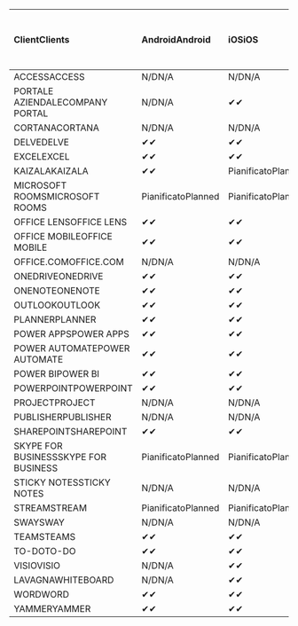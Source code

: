 <!-- This file is generated automatically. Changes made to this file will be overwritten.-->
|<span data-ttu-id="ad244-101">Client</span><span class="sxs-lookup"><span data-stu-id="ad244-101">Clients</span></span>|<span data-ttu-id="ad244-102">Android</span><span class="sxs-lookup"><span data-stu-id="ad244-102">Android</span></span>|<span data-ttu-id="ad244-103">iOS</span><span class="sxs-lookup"><span data-stu-id="ad244-103">iOS</span></span>|<span data-ttu-id="ad244-104">Mac</span><span class="sxs-lookup"><span data-stu-id="ad244-104">Mac</span></span>|<span data-ttu-id="ad244-105">Windows 10</span><span class="sxs-lookup"><span data-stu-id="ad244-105">Windows 10</span></span><br><span data-ttu-id="ad244-106">Desktop</span><span class="sxs-lookup"><span data-stu-id="ad244-106">Desktop</span></span>|<span data-ttu-id="ad244-107">Windows 10</span><span class="sxs-lookup"><span data-stu-id="ad244-107">Windows 10</span></span><br><span data-ttu-id="ad244-108">App moderne</span><span class="sxs-lookup"><span data-stu-id="ad244-108">Modern Apps</span></span>|
|:-|:-|:-|:-|:-|:-|
|<span data-ttu-id="ad244-109">ACCESS</span><span class="sxs-lookup"><span data-stu-id="ad244-109">ACCESS</span></span>|<span data-ttu-id="ad244-110">N/D</span><span class="sxs-lookup"><span data-stu-id="ad244-110">N/A</span></span>|<span data-ttu-id="ad244-111">N/D</span><span class="sxs-lookup"><span data-stu-id="ad244-111">N/A</span></span>|<span data-ttu-id="ad244-112">N/D</span><span class="sxs-lookup"><span data-stu-id="ad244-112">N/A</span></span>|<span data-ttu-id="ad244-113">✔</span><span class="sxs-lookup"><span data-stu-id="ad244-113">✔</span></span>|<span data-ttu-id="ad244-114">N/D</span><span class="sxs-lookup"><span data-stu-id="ad244-114">N/A</span></span>|
|<span data-ttu-id="ad244-115">PORTALE AZIENDALE</span><span class="sxs-lookup"><span data-stu-id="ad244-115">COMPANY PORTAL</span></span>|<span data-ttu-id="ad244-116">N/D</span><span class="sxs-lookup"><span data-stu-id="ad244-116">N/A</span></span>|<span data-ttu-id="ad244-117">✔</span><span class="sxs-lookup"><span data-stu-id="ad244-117">✔</span></span>|<span data-ttu-id="ad244-118">Pianificato</span><span class="sxs-lookup"><span data-stu-id="ad244-118">Planned</span></span>|<span data-ttu-id="ad244-119">N/D</span><span class="sxs-lookup"><span data-stu-id="ad244-119">N/A</span></span>|<span data-ttu-id="ad244-120">✔</span><span class="sxs-lookup"><span data-stu-id="ad244-120">✔</span></span>|
|<span data-ttu-id="ad244-121">CORTANA</span><span class="sxs-lookup"><span data-stu-id="ad244-121">CORTANA</span></span>|<span data-ttu-id="ad244-122">N/D</span><span class="sxs-lookup"><span data-stu-id="ad244-122">N/A</span></span>|<span data-ttu-id="ad244-123">N/D</span><span class="sxs-lookup"><span data-stu-id="ad244-123">N/A</span></span>|<span data-ttu-id="ad244-124">N/D</span><span class="sxs-lookup"><span data-stu-id="ad244-124">N/A</span></span>|<span data-ttu-id="ad244-125">N/D</span><span class="sxs-lookup"><span data-stu-id="ad244-125">N/A</span></span>|<span data-ttu-id="ad244-126">✔</span><span class="sxs-lookup"><span data-stu-id="ad244-126">✔</span></span>|
|<span data-ttu-id="ad244-127">DELVE</span><span class="sxs-lookup"><span data-stu-id="ad244-127">DELVE</span></span>|<span data-ttu-id="ad244-128">✔</span><span class="sxs-lookup"><span data-stu-id="ad244-128">✔</span></span>|<span data-ttu-id="ad244-129">✔</span><span class="sxs-lookup"><span data-stu-id="ad244-129">✔</span></span>|<span data-ttu-id="ad244-130">N/D</span><span class="sxs-lookup"><span data-stu-id="ad244-130">N/A</span></span>|<span data-ttu-id="ad244-131">N/D</span><span class="sxs-lookup"><span data-stu-id="ad244-131">N/A</span></span>|<span data-ttu-id="ad244-132">N/D</span><span class="sxs-lookup"><span data-stu-id="ad244-132">N/A</span></span>|
|<span data-ttu-id="ad244-133">EXCEL</span><span class="sxs-lookup"><span data-stu-id="ad244-133">EXCEL</span></span>|<span data-ttu-id="ad244-134">✔</span><span class="sxs-lookup"><span data-stu-id="ad244-134">✔</span></span>|<span data-ttu-id="ad244-135">✔</span><span class="sxs-lookup"><span data-stu-id="ad244-135">✔</span></span>|<span data-ttu-id="ad244-136">✔</span><span class="sxs-lookup"><span data-stu-id="ad244-136">✔</span></span>|<span data-ttu-id="ad244-137">✔</span><span class="sxs-lookup"><span data-stu-id="ad244-137">✔</span></span>|<span data-ttu-id="ad244-138">✔</span><span class="sxs-lookup"><span data-stu-id="ad244-138">✔</span></span>|
|<span data-ttu-id="ad244-139">KAIZALA</span><span class="sxs-lookup"><span data-stu-id="ad244-139">KAIZALA</span></span>|<span data-ttu-id="ad244-140">✔</span><span class="sxs-lookup"><span data-stu-id="ad244-140">✔</span></span>|<span data-ttu-id="ad244-141">Pianificato</span><span class="sxs-lookup"><span data-stu-id="ad244-141">Planned</span></span>|<span data-ttu-id="ad244-142">N/D</span><span class="sxs-lookup"><span data-stu-id="ad244-142">N/A</span></span>|<span data-ttu-id="ad244-143">N/D</span><span class="sxs-lookup"><span data-stu-id="ad244-143">N/A</span></span>|<span data-ttu-id="ad244-144">N/D</span><span class="sxs-lookup"><span data-stu-id="ad244-144">N/A</span></span>|
|<span data-ttu-id="ad244-145">MICROSOFT ROOMS</span><span class="sxs-lookup"><span data-stu-id="ad244-145">MICROSOFT ROOMS</span></span>|<span data-ttu-id="ad244-146">Pianificato</span><span class="sxs-lookup"><span data-stu-id="ad244-146">Planned</span></span>|<span data-ttu-id="ad244-147">Pianificato</span><span class="sxs-lookup"><span data-stu-id="ad244-147">Planned</span></span>|<span data-ttu-id="ad244-148">N/D</span><span class="sxs-lookup"><span data-stu-id="ad244-148">N/A</span></span>|<span data-ttu-id="ad244-149">N/D</span><span class="sxs-lookup"><span data-stu-id="ad244-149">N/A</span></span>|<span data-ttu-id="ad244-150">N/D</span><span class="sxs-lookup"><span data-stu-id="ad244-150">N/A</span></span>|
|<span data-ttu-id="ad244-151">OFFICE LENS</span><span class="sxs-lookup"><span data-stu-id="ad244-151">OFFICE LENS</span></span>|<span data-ttu-id="ad244-152">✔</span><span class="sxs-lookup"><span data-stu-id="ad244-152">✔</span></span>|<span data-ttu-id="ad244-153">✔</span><span class="sxs-lookup"><span data-stu-id="ad244-153">✔</span></span>|<span data-ttu-id="ad244-154">N/D</span><span class="sxs-lookup"><span data-stu-id="ad244-154">N/A</span></span>|<span data-ttu-id="ad244-155">N/D</span><span class="sxs-lookup"><span data-stu-id="ad244-155">N/A</span></span>|<span data-ttu-id="ad244-156">N/D</span><span class="sxs-lookup"><span data-stu-id="ad244-156">N/A</span></span>|
|<span data-ttu-id="ad244-157">OFFICE MOBILE</span><span class="sxs-lookup"><span data-stu-id="ad244-157">OFFICE MOBILE</span></span>|<span data-ttu-id="ad244-158">✔</span><span class="sxs-lookup"><span data-stu-id="ad244-158">✔</span></span>|<span data-ttu-id="ad244-159">✔</span><span class="sxs-lookup"><span data-stu-id="ad244-159">✔</span></span>|<span data-ttu-id="ad244-160">N/D</span><span class="sxs-lookup"><span data-stu-id="ad244-160">N/A</span></span>|<span data-ttu-id="ad244-161">N/D</span><span class="sxs-lookup"><span data-stu-id="ad244-161">N/A</span></span>|<span data-ttu-id="ad244-162">N/D</span><span class="sxs-lookup"><span data-stu-id="ad244-162">N/A</span></span>|
|<span data-ttu-id="ad244-163">OFFICE.COM</span><span class="sxs-lookup"><span data-stu-id="ad244-163">OFFICE.COM</span></span>|<span data-ttu-id="ad244-164">N/D</span><span class="sxs-lookup"><span data-stu-id="ad244-164">N/A</span></span>|<span data-ttu-id="ad244-165">N/D</span><span class="sxs-lookup"><span data-stu-id="ad244-165">N/A</span></span>|<span data-ttu-id="ad244-166">N/D</span><span class="sxs-lookup"><span data-stu-id="ad244-166">N/A</span></span>|<span data-ttu-id="ad244-167">N/D</span><span class="sxs-lookup"><span data-stu-id="ad244-167">N/A</span></span>|<span data-ttu-id="ad244-168">✔</span><span class="sxs-lookup"><span data-stu-id="ad244-168">✔</span></span>|
|<span data-ttu-id="ad244-169">ONEDRIVE</span><span class="sxs-lookup"><span data-stu-id="ad244-169">ONEDRIVE</span></span>|<span data-ttu-id="ad244-170">✔</span><span class="sxs-lookup"><span data-stu-id="ad244-170">✔</span></span>|<span data-ttu-id="ad244-171">✔</span><span class="sxs-lookup"><span data-stu-id="ad244-171">✔</span></span>|<span data-ttu-id="ad244-172">Pianificato</span><span class="sxs-lookup"><span data-stu-id="ad244-172">Planned</span></span>|<span data-ttu-id="ad244-173">✔</span><span class="sxs-lookup"><span data-stu-id="ad244-173">✔</span></span>|<span data-ttu-id="ad244-174">✔</span><span class="sxs-lookup"><span data-stu-id="ad244-174">✔</span></span>|
|<span data-ttu-id="ad244-175">ONENOTE</span><span class="sxs-lookup"><span data-stu-id="ad244-175">ONENOTE</span></span>|<span data-ttu-id="ad244-176">✔</span><span class="sxs-lookup"><span data-stu-id="ad244-176">✔</span></span>|<span data-ttu-id="ad244-177">✔</span><span class="sxs-lookup"><span data-stu-id="ad244-177">✔</span></span>|<span data-ttu-id="ad244-178">✔</span><span class="sxs-lookup"><span data-stu-id="ad244-178">✔</span></span>|<span data-ttu-id="ad244-179">Pianificato</span><span class="sxs-lookup"><span data-stu-id="ad244-179">Planned</span></span>|<span data-ttu-id="ad244-180">✔</span><span class="sxs-lookup"><span data-stu-id="ad244-180">✔</span></span>|
|<span data-ttu-id="ad244-181">OUTLOOK</span><span class="sxs-lookup"><span data-stu-id="ad244-181">OUTLOOK</span></span>|<span data-ttu-id="ad244-182">✔</span><span class="sxs-lookup"><span data-stu-id="ad244-182">✔</span></span>|<span data-ttu-id="ad244-183">✔</span><span class="sxs-lookup"><span data-stu-id="ad244-183">✔</span></span>|<span data-ttu-id="ad244-184">Pianificato</span><span class="sxs-lookup"><span data-stu-id="ad244-184">Planned</span></span>|<span data-ttu-id="ad244-185">✔</span><span class="sxs-lookup"><span data-stu-id="ad244-185">✔</span></span>|<span data-ttu-id="ad244-186">✔</span><span class="sxs-lookup"><span data-stu-id="ad244-186">✔</span></span>|
|<span data-ttu-id="ad244-187">PLANNER</span><span class="sxs-lookup"><span data-stu-id="ad244-187">PLANNER</span></span>|<span data-ttu-id="ad244-188">✔</span><span class="sxs-lookup"><span data-stu-id="ad244-188">✔</span></span>|<span data-ttu-id="ad244-189">✔</span><span class="sxs-lookup"><span data-stu-id="ad244-189">✔</span></span>|<span data-ttu-id="ad244-190">N/D</span><span class="sxs-lookup"><span data-stu-id="ad244-190">N/A</span></span>|<span data-ttu-id="ad244-191">N/D</span><span class="sxs-lookup"><span data-stu-id="ad244-191">N/A</span></span>|<span data-ttu-id="ad244-192">N/D</span><span class="sxs-lookup"><span data-stu-id="ad244-192">N/A</span></span>|
|<span data-ttu-id="ad244-193">POWER APPS</span><span class="sxs-lookup"><span data-stu-id="ad244-193">POWER APPS</span></span>|<span data-ttu-id="ad244-194">✔</span><span class="sxs-lookup"><span data-stu-id="ad244-194">✔</span></span>|<span data-ttu-id="ad244-195">✔</span><span class="sxs-lookup"><span data-stu-id="ad244-195">✔</span></span>|<span data-ttu-id="ad244-196">N/D</span><span class="sxs-lookup"><span data-stu-id="ad244-196">N/A</span></span>|<span data-ttu-id="ad244-197">N/D</span><span class="sxs-lookup"><span data-stu-id="ad244-197">N/A</span></span>|<span data-ttu-id="ad244-198">Pianificato</span><span class="sxs-lookup"><span data-stu-id="ad244-198">Planned</span></span>|
|<span data-ttu-id="ad244-199">POWER AUTOMATE</span><span class="sxs-lookup"><span data-stu-id="ad244-199">POWER AUTOMATE</span></span>|<span data-ttu-id="ad244-200">✔</span><span class="sxs-lookup"><span data-stu-id="ad244-200">✔</span></span>|<span data-ttu-id="ad244-201">✔</span><span class="sxs-lookup"><span data-stu-id="ad244-201">✔</span></span>|<span data-ttu-id="ad244-202">N/D</span><span class="sxs-lookup"><span data-stu-id="ad244-202">N/A</span></span>|<span data-ttu-id="ad244-203">N/D</span><span class="sxs-lookup"><span data-stu-id="ad244-203">N/A</span></span>|<span data-ttu-id="ad244-204">N/D</span><span class="sxs-lookup"><span data-stu-id="ad244-204">N/A</span></span>|
|<span data-ttu-id="ad244-205">POWER BI</span><span class="sxs-lookup"><span data-stu-id="ad244-205">POWER BI</span></span>|<span data-ttu-id="ad244-206">✔</span><span class="sxs-lookup"><span data-stu-id="ad244-206">✔</span></span>|<span data-ttu-id="ad244-207">✔</span><span class="sxs-lookup"><span data-stu-id="ad244-207">✔</span></span>|<span data-ttu-id="ad244-208">N/D</span><span class="sxs-lookup"><span data-stu-id="ad244-208">N/A</span></span>|<span data-ttu-id="ad244-209">Pianificato</span><span class="sxs-lookup"><span data-stu-id="ad244-209">Planned</span></span>|<span data-ttu-id="ad244-210">✔</span><span class="sxs-lookup"><span data-stu-id="ad244-210">✔</span></span>|
|<span data-ttu-id="ad244-211">POWERPOINT</span><span class="sxs-lookup"><span data-stu-id="ad244-211">POWERPOINT</span></span>|<span data-ttu-id="ad244-212">✔</span><span class="sxs-lookup"><span data-stu-id="ad244-212">✔</span></span>|<span data-ttu-id="ad244-213">✔</span><span class="sxs-lookup"><span data-stu-id="ad244-213">✔</span></span>|<span data-ttu-id="ad244-214">✔</span><span class="sxs-lookup"><span data-stu-id="ad244-214">✔</span></span>|<span data-ttu-id="ad244-215">✔</span><span class="sxs-lookup"><span data-stu-id="ad244-215">✔</span></span>|<span data-ttu-id="ad244-216">✔</span><span class="sxs-lookup"><span data-stu-id="ad244-216">✔</span></span>|
|<span data-ttu-id="ad244-217">PROJECT</span><span class="sxs-lookup"><span data-stu-id="ad244-217">PROJECT</span></span>|<span data-ttu-id="ad244-218">N/D</span><span class="sxs-lookup"><span data-stu-id="ad244-218">N/A</span></span>|<span data-ttu-id="ad244-219">N/D</span><span class="sxs-lookup"><span data-stu-id="ad244-219">N/A</span></span>|<span data-ttu-id="ad244-220">N/D</span><span class="sxs-lookup"><span data-stu-id="ad244-220">N/A</span></span>|<span data-ttu-id="ad244-221">✔</span><span class="sxs-lookup"><span data-stu-id="ad244-221">✔</span></span>|<span data-ttu-id="ad244-222">N/D</span><span class="sxs-lookup"><span data-stu-id="ad244-222">N/A</span></span>|
|<span data-ttu-id="ad244-223">PUBLISHER</span><span class="sxs-lookup"><span data-stu-id="ad244-223">PUBLISHER</span></span>|<span data-ttu-id="ad244-224">N/D</span><span class="sxs-lookup"><span data-stu-id="ad244-224">N/A</span></span>|<span data-ttu-id="ad244-225">N/D</span><span class="sxs-lookup"><span data-stu-id="ad244-225">N/A</span></span>|<span data-ttu-id="ad244-226">N/D</span><span class="sxs-lookup"><span data-stu-id="ad244-226">N/A</span></span>|<span data-ttu-id="ad244-227">✔</span><span class="sxs-lookup"><span data-stu-id="ad244-227">✔</span></span>|<span data-ttu-id="ad244-228">N/D</span><span class="sxs-lookup"><span data-stu-id="ad244-228">N/A</span></span>|
|<span data-ttu-id="ad244-229">SHAREPOINT</span><span class="sxs-lookup"><span data-stu-id="ad244-229">SHAREPOINT</span></span>|<span data-ttu-id="ad244-230">✔</span><span class="sxs-lookup"><span data-stu-id="ad244-230">✔</span></span>|<span data-ttu-id="ad244-231">✔</span><span class="sxs-lookup"><span data-stu-id="ad244-231">✔</span></span>|<span data-ttu-id="ad244-232">N/D</span><span class="sxs-lookup"><span data-stu-id="ad244-232">N/A</span></span>|<span data-ttu-id="ad244-233">N/D</span><span class="sxs-lookup"><span data-stu-id="ad244-233">N/A</span></span>|<span data-ttu-id="ad244-234">N/D</span><span class="sxs-lookup"><span data-stu-id="ad244-234">N/A</span></span>|
|<span data-ttu-id="ad244-235">SKYPE FOR BUSINESS</span><span class="sxs-lookup"><span data-stu-id="ad244-235">SKYPE FOR BUSINESS</span></span>|<span data-ttu-id="ad244-236">Pianificato</span><span class="sxs-lookup"><span data-stu-id="ad244-236">Planned</span></span>|<span data-ttu-id="ad244-237">Pianificato</span><span class="sxs-lookup"><span data-stu-id="ad244-237">Planned</span></span>|<span data-ttu-id="ad244-238">N/D</span><span class="sxs-lookup"><span data-stu-id="ad244-238">N/A</span></span>|<span data-ttu-id="ad244-239">N/D</span><span class="sxs-lookup"><span data-stu-id="ad244-239">N/A</span></span>|<span data-ttu-id="ad244-240">N/D</span><span class="sxs-lookup"><span data-stu-id="ad244-240">N/A</span></span>|
|<span data-ttu-id="ad244-241">STICKY NOTES</span><span class="sxs-lookup"><span data-stu-id="ad244-241">STICKY NOTES</span></span>|<span data-ttu-id="ad244-242">N/D</span><span class="sxs-lookup"><span data-stu-id="ad244-242">N/A</span></span>|<span data-ttu-id="ad244-243">N/D</span><span class="sxs-lookup"><span data-stu-id="ad244-243">N/A</span></span>|<span data-ttu-id="ad244-244">N/D</span><span class="sxs-lookup"><span data-stu-id="ad244-244">N/A</span></span>|<span data-ttu-id="ad244-245">N/D</span><span class="sxs-lookup"><span data-stu-id="ad244-245">N/A</span></span>|<span data-ttu-id="ad244-246">✔</span><span class="sxs-lookup"><span data-stu-id="ad244-246">✔</span></span>|
|<span data-ttu-id="ad244-247">STREAM</span><span class="sxs-lookup"><span data-stu-id="ad244-247">STREAM</span></span>|<span data-ttu-id="ad244-248">Pianificato</span><span class="sxs-lookup"><span data-stu-id="ad244-248">Planned</span></span>|<span data-ttu-id="ad244-249">Pianificato</span><span class="sxs-lookup"><span data-stu-id="ad244-249">Planned</span></span>|<span data-ttu-id="ad244-250">N/D</span><span class="sxs-lookup"><span data-stu-id="ad244-250">N/A</span></span>|<span data-ttu-id="ad244-251">N/D</span><span class="sxs-lookup"><span data-stu-id="ad244-251">N/A</span></span>|<span data-ttu-id="ad244-252">N/D</span><span class="sxs-lookup"><span data-stu-id="ad244-252">N/A</span></span>|
|<span data-ttu-id="ad244-253">SWAY</span><span class="sxs-lookup"><span data-stu-id="ad244-253">SWAY</span></span>|<span data-ttu-id="ad244-254">N/D</span><span class="sxs-lookup"><span data-stu-id="ad244-254">N/A</span></span>|<span data-ttu-id="ad244-255">N/D</span><span class="sxs-lookup"><span data-stu-id="ad244-255">N/A</span></span>|<span data-ttu-id="ad244-256">N/D</span><span class="sxs-lookup"><span data-stu-id="ad244-256">N/A</span></span>|<span data-ttu-id="ad244-257">N/D</span><span class="sxs-lookup"><span data-stu-id="ad244-257">N/A</span></span>|<span data-ttu-id="ad244-258">✔</span><span class="sxs-lookup"><span data-stu-id="ad244-258">✔</span></span>|
|<span data-ttu-id="ad244-259">TEAMS</span><span class="sxs-lookup"><span data-stu-id="ad244-259">TEAMS</span></span>|<span data-ttu-id="ad244-260">✔</span><span class="sxs-lookup"><span data-stu-id="ad244-260">✔</span></span>|<span data-ttu-id="ad244-261">✔</span><span class="sxs-lookup"><span data-stu-id="ad244-261">✔</span></span>|<span data-ttu-id="ad244-262">Pianificato</span><span class="sxs-lookup"><span data-stu-id="ad244-262">Planned</span></span>|<span data-ttu-id="ad244-263">✔</span><span class="sxs-lookup"><span data-stu-id="ad244-263">✔</span></span>|<span data-ttu-id="ad244-264">N/D</span><span class="sxs-lookup"><span data-stu-id="ad244-264">N/A</span></span>|
|<span data-ttu-id="ad244-265">TO-DO</span><span class="sxs-lookup"><span data-stu-id="ad244-265">TO-DO</span></span>|<span data-ttu-id="ad244-266">✔</span><span class="sxs-lookup"><span data-stu-id="ad244-266">✔</span></span>|<span data-ttu-id="ad244-267">✔</span><span class="sxs-lookup"><span data-stu-id="ad244-267">✔</span></span>|<span data-ttu-id="ad244-268">N/D</span><span class="sxs-lookup"><span data-stu-id="ad244-268">N/A</span></span>|<span data-ttu-id="ad244-269">N/D</span><span class="sxs-lookup"><span data-stu-id="ad244-269">N/A</span></span>|<span data-ttu-id="ad244-270">✔</span><span class="sxs-lookup"><span data-stu-id="ad244-270">✔</span></span>|
|<span data-ttu-id="ad244-271">VISIO</span><span class="sxs-lookup"><span data-stu-id="ad244-271">VISIO</span></span>|<span data-ttu-id="ad244-272">N/D</span><span class="sxs-lookup"><span data-stu-id="ad244-272">N/A</span></span>|<span data-ttu-id="ad244-273">✔</span><span class="sxs-lookup"><span data-stu-id="ad244-273">✔</span></span>|<span data-ttu-id="ad244-274">N/D</span><span class="sxs-lookup"><span data-stu-id="ad244-274">N/A</span></span>|<span data-ttu-id="ad244-275">✔</span><span class="sxs-lookup"><span data-stu-id="ad244-275">✔</span></span>|<span data-ttu-id="ad244-276">N/D</span><span class="sxs-lookup"><span data-stu-id="ad244-276">N/A</span></span>|
|<span data-ttu-id="ad244-277">LAVAGNA</span><span class="sxs-lookup"><span data-stu-id="ad244-277">WHITEBOARD</span></span>|<span data-ttu-id="ad244-278">N/D</span><span class="sxs-lookup"><span data-stu-id="ad244-278">N/A</span></span>|<span data-ttu-id="ad244-279">✔</span><span class="sxs-lookup"><span data-stu-id="ad244-279">✔</span></span>|<span data-ttu-id="ad244-280">N/D</span><span class="sxs-lookup"><span data-stu-id="ad244-280">N/A</span></span>|<span data-ttu-id="ad244-281">N/D</span><span class="sxs-lookup"><span data-stu-id="ad244-281">N/A</span></span>|<span data-ttu-id="ad244-282">✔</span><span class="sxs-lookup"><span data-stu-id="ad244-282">✔</span></span>|
|<span data-ttu-id="ad244-283">WORD</span><span class="sxs-lookup"><span data-stu-id="ad244-283">WORD</span></span>|<span data-ttu-id="ad244-284">✔</span><span class="sxs-lookup"><span data-stu-id="ad244-284">✔</span></span>|<span data-ttu-id="ad244-285">✔</span><span class="sxs-lookup"><span data-stu-id="ad244-285">✔</span></span>|<span data-ttu-id="ad244-286">✔</span><span class="sxs-lookup"><span data-stu-id="ad244-286">✔</span></span>|<span data-ttu-id="ad244-287">✔</span><span class="sxs-lookup"><span data-stu-id="ad244-287">✔</span></span>|<span data-ttu-id="ad244-288">✔</span><span class="sxs-lookup"><span data-stu-id="ad244-288">✔</span></span>|
|<span data-ttu-id="ad244-289">YAMMER</span><span class="sxs-lookup"><span data-stu-id="ad244-289">YAMMER</span></span>|<span data-ttu-id="ad244-290">✔</span><span class="sxs-lookup"><span data-stu-id="ad244-290">✔</span></span>|<span data-ttu-id="ad244-291">✔</span><span class="sxs-lookup"><span data-stu-id="ad244-291">✔</span></span>|<span data-ttu-id="ad244-292">N/D</span><span class="sxs-lookup"><span data-stu-id="ad244-292">N/A</span></span>|<span data-ttu-id="ad244-293">Pianificato</span><span class="sxs-lookup"><span data-stu-id="ad244-293">Planned</span></span>|<span data-ttu-id="ad244-294">N/D</span><span class="sxs-lookup"><span data-stu-id="ad244-294">N/A</span></span>|
